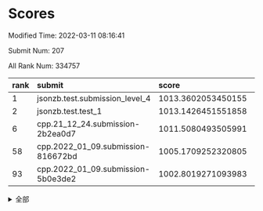 # Scores

Modified Time: 2022-03-11 08:16:41

Submit Num: 207

All Rank Num: 334757

| rank |               submit               |       score        |       sigma        | pk_num |
| :--- | :--------------------------------- | :----------------- | :----------------- | :----- |
| 1    | jsonzb.test.submission_level_4     | 1013.3602053450155 | 0.7956816331209133 | 6467   |
| 2    | jsonzb.test.test_1                 | 1013.1426451551858 | 0.8097757279290021 | 6461   |
| 6    | cpp.21_12_24.submission-2b2ea0d7   | 1011.5080493505991 | 0.7947985786497096 | 6467   |
| 58   | cpp.2022_01_09.submission-816672bd | 1005.1709252320805 | 0.7286044502116282 | 6472   |
| 93   | cpp.2022_01_09.submission-5b0e3de2 | 1002.8019271093983 | 0.6976677672787989 | 6470   |


<details>
<summary>全部</summary>

| rank |                 submit                 |       score        |       sigma        | pk_num |
| :--- | :------------------------------------- | :----------------- | :----------------- | :----- |
| 1    | jsonzb.test.submission_level_4         | 1013.3602053450155 | 0.7956816331209133 | 6467   |
| 2    | jsonzb.test.test_1                     | 1013.1426451551858 | 0.8097757279290021 | 6461   |
| 3    | gobigger.level_3.submission_level_3_23 | 1011.7508589377171 | 0.7792856353364306 | 6468   |
| 4    | gobigger.level_3.submission_level_3_30 | 1011.7264187804262 | 0.7445263094907911 | 6472   |
| 5    | gobigger.level_3.submission_level_3_49 | 1011.5782380765538 | 0.7889611059033198 | 6470   |
| 6    | cpp.21_12_24.submission-2b2ea0d7       | 1011.5080493505991 | 0.7947985786497096 | 6467   |
| 7    | gobigger.level_3.submission_level_3_43 | 1011.3090884439847 | 0.771817289207227  | 6467   |
| 8    | gobigger.level_3.submission_level_3_17 | 1011.18055103268   | 0.7680818076696464 | 6467   |
| 9    | gobigger.level_3.submission_level_3_25 | 1011.1249342251532 | 0.7793074930823946 | 6464   |
| 10   | gobigger.level_3.submission_level_3_13 | 1011.0726938439494 | 0.7795412577042132 | 6473   |
| 11   | gobigger.level_3.submission_level_3_42 | 1010.8368825381136 | 0.7486018686259426 | 6470   |
| 12   | gobigger.level_3.submission_level_3_40 | 1010.7638110539266 | 0.7598077044618757 | 6469   |
| 13   | gobigger.level_3.submission_level_3_46 | 1010.7622847927449 | 0.7474934905015629 | 6472   |
| 14   | gobigger.level_3.submission_level_3_14 | 1010.6863027364667 | 0.7466777043329782 | 6473   |
| 15   | gobigger.level_3.submission_level_3_45 | 1010.6214412012008 | 0.7583182119571265 | 6473   |
| 16   | gobigger.level_3.submission_level_3_20 | 1010.5784378588614 | 0.738080868234562  | 6468   |
| 17   | gobigger.level_3.submission_level_3_5  | 1010.550625369107  | 0.7524215113365381 | 6459   |
| 18   | gobigger.level_3.submission_level_3_29 | 1010.5310485105518 | 0.7506196678660121 | 6468   |
| 19   | gobigger.level_3.submission_level_3_44 | 1010.5214498062636 | 0.7738929417790275 | 6469   |
| 20   | gobigger.level_3.submission_level_3_36 | 1010.4816093359636 | 0.7772048678944494 | 6466   |
| 21   | gobigger.level_3.submission_level_3_8  | 1010.3471337685955 | 0.7500691480816655 | 6466   |
| 22   | gobigger.level_3.submission_level_3_16 | 1010.3068105918181 | 0.7435399395055718 | 6472   |
| 23   | gobigger.level_3.submission_level_3_41 | 1010.279713317068  | 0.7660077213262272 | 6468   |
| 24   | gobigger.level_3.submission_level_3_9  | 1010.225827345486  | 0.7469169459089251 | 6468   |
| 25   | gobigger.level_3.submission_level_3_11 | 1010.2210255521809 | 0.7583237936762086 | 6471   |
| 26   | gobigger.level_3.submission_level_3_10 | 1010.1702695516055 | 0.7539058995950014 | 6470   |
| 27   | gobigger.level_3.submission_level_3_33 | 1010.1178114314987 | 0.7680576453094071 | 6468   |
| 28   | gobigger.level_3.submission_level_3_28 | 1010.0475093292616 | 0.7393438598357176 | 6472   |
| 29   | gobigger.level_3.submission_level_3_7  | 1009.9994292204078 | 0.7550543332395178 | 6466   |
| 30   | gobigger.level_3.submission_level_3_24 | 1009.9754406966204 | 0.7682180188406732 | 6463   |
| 31   | gobigger.level_3.submission_level_3_0  | 1009.788952649809  | 0.7568834606739019 | 6470   |
| 32   | gobigger.level_3.submission_level_3_39 | 1009.7790524901111 | 0.7696687387842491 | 6469   |
| 33   | gobigger.level_3.submission_level_3_22 | 1009.7762174521164 | 0.7396855137201077 | 6464   |
| 34   | gobigger.level_3.submission_level_3_32 | 1009.6496445257537 | 0.7428382717313117 | 6470   |
| 35   | gobigger.level_3.submission_level_3_6  | 1009.6302907580775 | 0.7637832355838381 | 6472   |
| 36   | gobigger.level_3.submission_level_3_35 | 1009.5836904118506 | 0.7296056607245824 | 6463   |
| 37   | gobigger.level_3.submission_level_3_27 | 1009.566007302415  | 0.7629064956214966 | 6469   |
| 38   | gobigger.level_3.submission_level_3_38 | 1009.436822198045  | 0.7407788036796945 | 6476   |
| 39   | gobigger.level_3.submission_level_3_18 | 1009.424007673459  | 0.7443771253441168 | 6471   |
| 40   | gobigger.level_3.submission_level_3_19 | 1009.403027219546  | 0.7411565190805834 | 6474   |
| 41   | gobigger.level_3.submission_level_3_4  | 1009.3565503132118 | 0.7436201883921323 | 6466   |
| 42   | gobigger.level_3.submission_level_3_34 | 1009.2879017210635 | 0.7432690448116522 | 6469   |
| 43   | gobigger.level_3.submission_level_3_12 | 1009.2810208542028 | 0.7406607890314434 | 6465   |
| 44   | gobigger.level_3.submission_level_3_21 | 1009.2048349983352 | 0.7532486934353511 | 6469   |
| 45   | gobigger.level_3.submission_level_3_2  | 1009.1217558262779 | 0.7432735186613694 | 6474   |
| 46   | gobigger.level_3.submission_level_3_48 | 1008.9450073134018 | 0.7521136656015345 | 6468   |
| 47   | gobigger.level_3.submission_level_3_37 | 1008.9209826321138 | 0.7639281019537565 | 6473   |
| 48   | gobigger.level_3.submission_level_3_3  | 1008.8808804780813 | 0.7430020168142332 | 6474   |
| 49   | gobigger.level_3.submission_level_3_26 | 1008.7936989188141 | 0.751166701387101  | 6466   |
| 50   | gobigger.level_3.submission_level_3_1  | 1008.7564366355402 | 0.7447049950274673 | 6467   |
| 51   | gobigger.level_3.submission_level_3_47 | 1008.7272473318917 | 0.7367305416978969 | 6472   |
| 52   | gobigger.level_3.submission_level_3_31 | 1008.54859576552   | 0.7610645332842975 | 6468   |
| 53   | gobigger.level_3.submission_level_3_15 | 1008.413359803442  | 0.7317141978916936 | 6475   |
| 54   | gobigger.level_1.submission_level_1_15 | 1005.3496946583706 | 0.7390438917013202 | 6469   |
| 55   | gobigger.level_1.submission_level_1_26 | 1005.2839337942758 | 0.7169678518819854 | 6465   |
| 56   | gobigger.level_1.submission_level_1_34 | 1005.2462791247704 | 0.707232060454466  | 6470   |
| 57   | gobigger.level_1.submission_level_1_29 | 1005.2394223029954 | 0.7307829120691368 | 6469   |
| 58   | cpp.2022_01_09.submission-816672bd     | 1005.1709252320805 | 0.7286044502116282 | 6472   |
| 59   | gobigger.level_1.submission_level_1_21 | 1004.8473791030287 | 0.7138194167898919 | 6468   |
| 60   | gobigger.level_1.submission_level_1_35 | 1004.7447057766458 | 0.7236067022119692 | 6468   |
| 61   | gobigger.level_1.submission_level_1_7  | 1004.6985139153314 | 0.7234505355528894 | 6469   |
| 62   | gobigger.level_1.submission_level_1_19 | 1004.6323562882758 | 0.7252048920327399 | 6474   |
| 63   | gobigger.level_1.submission_level_1_45 | 1004.6264562591597 | 0.7173202747045319 | 6464   |
| 64   | gobigger.level_1.submission_level_1_30 | 1004.6058335892185 | 0.7217619135033809 | 6468   |
| 65   | gobigger.level_1.submission_level_1_1  | 1004.2313342587317 | 0.7129232465032818 | 6473   |
| 66   | gobigger.level_1.submission_level_1_2  | 1004.195789425439  | 0.7132526199473744 | 6465   |
| 67   | gobigger.level_1.submission_level_1_46 | 1004.1153027544718 | 0.7264753322391322 | 6471   |
| 68   | gobigger.level_1.submission_level_1_27 | 1004.0149134898153 | 0.71456626487083   | 6470   |
| 69   | gobigger.level_1.submission_level_1_42 | 1003.9502716665716 | 0.7273093008780837 | 6471   |
| 70   | gobigger.level_1.submission_level_1_32 | 1003.9460369502175 | 0.7270310928045054 | 6469   |
| 71   | gobigger.level_1.submission_level_1_33 | 1003.8981510695962 | 0.7164901678167303 | 6463   |
| 72   | gobigger.level_1.submission_level_1_11 | 1003.8320440712235 | 0.7085151584086475 | 6468   |
| 73   | gobigger.level_1.submission_level_1_0  | 1003.7448333295418 | 0.7130591386527219 | 6466   |
| 74   | gobigger.level_1.submission_level_1_13 | 1003.7439938997296 | 0.7109247926870071 | 6466   |
| 75   | gobigger.level_1.submission_level_1_28 | 1003.7332553193562 | 0.722706714814568  | 6468   |
| 76   | gobigger.level_1.submission_level_1_8  | 1003.718935989906  | 0.7106391836290425 | 6468   |
| 77   | gobigger.level_1.submission_level_1_18 | 1003.7018223048383 | 0.7103195130752737 | 6473   |
| 78   | gobigger.level_1.submission_level_1_17 | 1003.6799938616131 | 0.73181537164604   | 6470   |
| 79   | gobigger.level_1.submission_level_1_49 | 1003.6558728387749 | 0.7105110687389322 | 6471   |
| 80   | gobigger.level_1.submission_level_1_37 | 1003.637056106383  | 0.7247269684565776 | 6468   |
| 81   | gobigger.level_1.submission_level_1_6  | 1003.5791713039486 | 0.7142266360405132 | 6468   |
| 82   | gobigger.level_1.submission_level_1_3  | 1003.5223626004607 | 0.7248147769810256 | 6468   |
| 83   | gobigger.level_1.submission_level_1_43 | 1003.5015693231853 | 0.7214507891925283 | 6467   |
| 84   | gobigger.level_1.submission_level_1_31 | 1003.3704558798851 | 0.706952573525663  | 6470   |
| 85   | gobigger.level_1.submission_level_1_22 | 1003.3472135862896 | 0.7270811032882788 | 6464   |
| 86   | gobigger.level_1.submission_level_1_48 | 1003.2478525588143 | 0.7234172939748716 | 6469   |
| 87   | gobigger.level_1.submission_level_1_44 | 1003.2407957567639 | 0.7234319244469276 | 6468   |
| 88   | gobigger.level_1.submission_level_1_9  | 1003.2265254994793 | 0.7212557344347523 | 6470   |
| 89   | gobigger.level_1.submission_level_1_41 | 1003.2137595301583 | 0.7240558685922369 | 6468   |
| 90   | gobigger.level_1.submission_level_1_16 | 1003.1451336061892 | 0.7184188206275564 | 6466   |
| 91   | gobigger.level_1.submission_level_1_14 | 1003.0804612686127 | 0.7125931950040842 | 6470   |
| 92   | gobigger.level_1.submission_level_1_4  | 1003.0163208660844 | 0.7217130725464697 | 6472   |
| 93   | cpp.2022_01_09.submission-5b0e3de2     | 1002.8019271093983 | 0.6976677672787989 | 6470   |
| 94   | gobigger.level_1.submission_level_1_47 | 1002.7930817732262 | 0.7171002231242491 | 6467   |
| 95   | gobigger.level_1.submission_level_1_25 | 1002.7799068285844 | 0.7097981460995405 | 6470   |
| 96   | gobigger.level_1.submission_level_1_10 | 1002.6729394727606 | 0.7076157231266796 | 6463   |
| 97   | gobigger.level_1.submission_level_1_36 | 1002.5803812261772 | 0.7108033558387902 | 6469   |
| 98   | gobigger.level_1.submission_level_1_23 | 1002.5386000134598 | 0.7175259039327226 | 6470   |
| 99   | gobigger.level_1.submission_level_1_24 | 1002.5270879180048 | 0.7157028125018937 | 6471   |
| 100  | gobigger.level_1.submission_level_1_20 | 1002.3389733573971 | 0.7025197407203613 | 6470   |
| 101  | gobigger.level_1.submission_level_1_40 | 1002.1446946803353 | 0.7101244563038348 | 6467   |
| 102  | gobigger.level_1.submission_level_1_12 | 1001.9747851742433 | 0.7080424475871394 | 6470   |
| 103  | gobigger.level_1.submission_level_1_5  | 1001.8997526389866 | 0.7250295867530956 | 6469   |
| 104  | gobigger.level_1.submission_level_1_38 | 1001.839145554516  | 0.7217017104989298 | 6470   |
| 105  | gobigger.level_1.submission_level_1_39 | 1001.4416383147156 | 0.7116972033338321 | 6476   |
| 106  | gobigger.random.submission_random_2    | 997.1173292238702  | 0.7153067366339567 | 6473   |
| 107  | gobigger.random.submission_random_29   | 996.9934207772212  | 0.7029506112645622 | 6472   |
| 108  | gobigger.random.submission_random_45   | 996.876707126803   | 0.7088921431560008 | 6463   |
| 109  | gobigger.random.submission_random_19   | 996.8604277099884  | 0.7173257983915519 | 6471   |
| 110  | gobigger.random.submission_random_14   | 996.6152312884387  | 0.7253684500117024 | 6475   |
| 111  | gobigger.random.submission_random_30   | 996.5848627413155  | 0.7105255527777321 | 6464   |
| 112  | gobigger.random.submission_random_26   | 996.535816578927   | 0.7155393196774116 | 6472   |
| 113  | gobigger.random.submission_random_33   | 996.5194194404262  | 0.7300959578633558 | 6470   |
| 114  | gobigger.random.submission_random_34   | 996.498844447434   | 0.7071156833275941 | 6469   |
| 115  | gobigger.random.submission_random_13   | 996.4332719257368  | 0.7070843070889046 | 6463   |
| 116  | gobigger.random.submission_random_49   | 996.4090923835084  | 0.7118078997287278 | 6464   |
| 117  | gobigger.random.submission_random_47   | 996.3958174112449  | 0.7218202542547941 | 6468   |
| 118  | gobigger.random.submission_random_11   | 996.3904463580731  | 0.709141817956344  | 6473   |
| 119  | gobigger.random.submission_random_40   | 996.3879375250432  | 0.7265097185989087 | 6467   |
| 120  | gobigger.random.submission_random_23   | 996.3830941760724  | 0.7086328014688472 | 6473   |
| 121  | gobigger.random.submission_random_0    | 996.3286855238189  | 0.7122885517252734 | 6471   |
| 122  | gobigger.random.submission_random_17   | 996.3242350904573  | 0.71190390976858   | 6466   |
| 123  | gobigger.random.submission_random_35   | 996.1901352512207  | 0.720140549034918  | 6471   |
| 124  | gobigger.random.submission_random_41   | 996.1697635459388  | 0.720850374644434  | 6467   |
| 125  | gobigger.random.submission_random_5    | 996.1541036508146  | 0.7120934683176551 | 6465   |
| 126  | gobigger.random.submission_random_43   | 996.1526219901973  | 0.722298648171644  | 6470   |
| 127  | gobigger.random.submission_random_42   | 996.0624922941674  | 0.715216859528645  | 6468   |
| 128  | gobigger.random.submission_random_15   | 996.0623469112496  | 0.7023020083711915 | 6465   |
| 129  | gobigger.random.submission_random_22   | 996.0465337140134  | 0.7130298493382727 | 6466   |
| 130  | gobigger.random.submission_random_28   | 996.0408000449937  | 0.7146348804152568 | 6471   |
| 131  | gobigger.random.submission_random_12   | 996.0301450218792  | 0.7072885696446519 | 6467   |
| 132  | gobigger.random.submission_random_25   | 995.902395274415   | 0.7272346425938135 | 6469   |
| 133  | gobigger.random.submission_random_4    | 995.8944657652821  | 0.7089787599404385 | 6471   |
| 134  | gobigger.random.submission_random_8    | 995.8842861809194  | 0.6961880211588524 | 6472   |
| 135  | gobigger.random.submission_random_38   | 995.8731288955686  | 0.7233321070111304 | 6470   |
| 136  | gobigger.random.submission_random_16   | 995.8260495193168  | 0.7302500183778601 | 6469   |
| 137  | gobigger.random.submission_random_9    | 995.7609122449677  | 0.7134063328491217 | 6469   |
| 138  | gobigger.random.submission_random_31   | 995.7275688360434  | 0.7129288497857771 | 6469   |
| 139  | gobigger.random.submission_random_3    | 995.7042921173951  | 0.7033661923942653 | 6468   |
| 140  | gobigger.random.submission_random_6    | 995.6770539230381  | 0.7254709127942124 | 6473   |
| 141  | gobigger.random.submission_random_21   | 995.6415575675602  | 0.7212199274575486 | 6469   |
| 142  | gobigger.random.submission_random_48   | 995.6303012719311  | 0.7038077810389038 | 6471   |
| 143  | gobigger.random.submission_random_20   | 995.4114558817674  | 0.7145738836949475 | 6470   |
| 144  | gobigger.random.submission_random_27   | 995.3640048665666  | 0.7160819338261583 | 6466   |
| 145  | gobigger.random.submission_random_36   | 995.2547120750362  | 0.7161641217429557 | 6468   |
| 146  | gobigger.random.submission_random_24   | 995.2058178430915  | 0.7148478975560454 | 6470   |
| 147  | gobigger.random.submission_random_32   | 995.1790823079097  | 0.7127902802507121 | 6469   |
| 148  | gobigger.random.submission_random_46   | 995.1215090769301  | 0.7039629730029803 | 6466   |
| 149  | gobigger.random.submission_random_7    | 995.0552467892703  | 0.7193566187532856 | 6469   |
| 150  | gobigger.random.submission_random_10   | 995.0491275002444  | 0.7200962484926589 | 6471   |
| 151  | gobigger.random.submission_random_37   | 995.0459890053764  | 0.7185478237485069 | 6465   |
| 152  | gobigger.random.submission_random_18   | 994.8505931837853  | 0.7077436883851514 | 6466   |
| 153  | gobigger.random.submission_random_39   | 994.8141851242087  | 0.7182264991166885 | 6471   |
| 154  | gobigger.random.submission_random_44   | 994.5796013218289  | 0.7158265116411514 | 6469   |
| 155  | gobigger.random.submission_random_1    | 994.4225744083218  | 0.7360202648885761 | 6471   |
| 156  | gobigger.level_2.submission_level_2_48 | 993.9577522502888  | 0.7275604804596327 | 6471   |
| 157  | gobigger.level_2.submission_level_2_21 | 993.4374775269621  | 0.7425926168162563 | 6463   |
| 158  | gobigger.level_2.submission_level_2_10 | 993.2338699822385  | 0.7503330043970503 | 6470   |
| 159  | gobigger.level_2.submission_level_2_33 | 993.2122461011717  | 0.7320844261192747 | 6471   |
| 160  | gobigger.level_2.submission_level_2_20 | 993.2074238543465  | 0.7340600070079824 | 6469   |
| 161  | gobigger.level_2.submission_level_2_8  | 993.1425771903071  | 0.7357820110457006 | 6470   |
| 162  | gobigger.level_2.submission_level_2_31 | 993.0546401209992  | 0.7449561011752223 | 6469   |
| 163  | gobigger.level_2.submission_level_2_18 | 992.934104585768   | 0.715601849092248  | 6470   |
| 164  | gobigger.level_2.submission_level_2_5  | 992.8851595644821  | 0.7454017884539819 | 6463   |
| 165  | gobigger.level_2.submission_level_2_17 | 992.8579079119131  | 0.7543489567301991 | 6474   |
| 166  | gobigger.level_2.submission_level_2_34 | 992.8452387638281  | 0.7488776839008692 | 6470   |
| 167  | gobigger.level_2.submission_level_2_38 | 992.8159551607508  | 0.7464464635316597 | 6468   |
| 168  | gobigger.level_2.submission_level_2_49 | 992.7495951465257  | 0.7463142499240266 | 6470   |
| 169  | gobigger.level_2.submission_level_2_9  | 992.7288436366312  | 0.7384477009510851 | 6465   |
| 170  | gobigger.level_2.submission_level_2_19 | 992.5796855800481  | 0.7477974908609245 | 6464   |
| 171  | gobigger.level_2.submission_level_2_25 | 992.5439030376549  | 0.7518443607177571 | 6469   |
| 172  | gobigger.level_2.submission_level_2_29 | 992.4679188362737  | 0.7508056900293186 | 6469   |
| 173  | gobigger.level_2.submission_level_2_36 | 992.3129625608989  | 0.7566453615472567 | 6468   |
| 174  | gobigger.level_2.submission_level_2_4  | 992.0953472801926  | 0.7577663117367868 | 6474   |
| 175  | gobigger.level_2.submission_level_2_27 | 992.0952948439767  | 0.7602843031059332 | 6470   |
| 176  | gobigger.level_2.submission_level_2_47 | 992.0621886384947  | 0.7482110520373091 | 6472   |
| 177  | gobigger.level_2.submission_level_2_6  | 992.054351028831   | 0.7425775832588039 | 6469   |
| 178  | gobigger.level_2.submission_level_2_11 | 992.0110256253487  | 0.7417301434655624 | 6468   |
| 179  | gobigger.level_2.submission_level_2_12 | 991.9640897405831  | 0.7394015690879338 | 6470   |
| 180  | gobigger.level_2.submission_level_2_37 | 991.8788513154259  | 0.7679946679971892 | 6472   |
| 181  | gobigger.level_2.submission_level_2_43 | 991.8495114617355  | 0.7635525186718376 | 6464   |
| 182  | gobigger.level_2.submission_level_2_45 | 991.836689072593   | 0.7422546200658984 | 6472   |
| 183  | gobigger.level_2.submission_level_2_39 | 991.7995446987212  | 0.736176749867246  | 6470   |
| 184  | gobigger.level_2.submission_level_2_23 | 991.7877832196616  | 0.7632467227993028 | 6465   |
| 185  | gobigger.level_2.submission_level_2_1  | 991.7848272346906  | 0.7465420107927917 | 6463   |
| 186  | gobigger.level_2.submission_level_2_30 | 991.7347733100887  | 0.7595678982971679 | 6465   |
| 187  | gobigger.level_2.submission_level_2_35 | 991.730782111371   | 0.7544364318117158 | 6468   |
| 188  | gobigger.level_2.submission_level_2_2  | 991.5966421507553  | 0.7418522474111229 | 6472   |
| 189  | gobigger.level_2.submission_level_2_16 | 991.5916350876931  | 0.7645060866193361 | 6465   |
| 190  | gobigger.level_2.submission_level_2_46 | 991.3250349637912  | 0.7358420762754191 | 6468   |
| 191  | gobigger.level_2.submission_level_2_3  | 991.258262789103   | 0.7641909660901565 | 6464   |
| 192  | gobigger.level_2.submission_level_2_15 | 991.1797206814202  | 0.7578082028958933 | 6469   |
| 193  | gobigger.level_2.submission_level_2_41 | 991.1524564433026  | 0.7409120049533449 | 6469   |
| 194  | gobigger.level_2.submission_level_2_40 | 991.1413729802109  | 0.758404955033272  | 6462   |
| 195  | gobigger.level_2.submission_level_2_28 | 991.117805988151   | 0.7522712331333801 | 6466   |
| 196  | gobigger.level_2.submission_level_2_42 | 990.9147160800576  | 0.741677597941512  | 6469   |
| 197  | gobigger.level_2.submission_level_2_22 | 990.8698431087446  | 0.7608487271371209 | 6474   |
| 198  | gobigger.level_2.submission_level_2_7  | 990.8195210749413  | 0.7538676435944537 | 6468   |
| 199  | gobigger.level_2.submission_level_2_24 | 990.7225332022053  | 0.7498616502876085 | 6467   |
| 200  | gobigger.level_2.submission_level_2_0  | 990.6915516963548  | 0.7767131294523048 | 6467   |
| 201  | gobigger.level_2.submission_level_2_14 | 990.4407503537867  | 0.7502121943418832 | 6471   |
| 202  | gobigger.level_2.submission_level_2_44 | 990.4325303250683  | 0.7547958075114574 | 6469   |
| 203  | gobigger.level_2.submission_level_2_32 | 990.3979522461761  | 0.7675911882355458 | 6466   |
| 204  | gobigger.level_2.submission_level_2_13 | 990.324137238866   | 0.7472093499831233 | 6473   |
| 205  | gobigger.level_2.submission_level_2_26 | 990.2476418835158  | 0.7749370010293728 | 6467   |
| 206  | gobigger.none.submission_none_1        | 978.8911806569497  | 1.2760319650467646 | 6468   |
| 207  | gobigger.none.submission_none_0        | 976.651638908439   | 1.3606767719680255 | 6468   |

</details>
